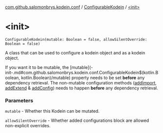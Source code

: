 [com.github.salomonbrys.kodein.conf](../index.md) / [ConfigurableKodein](index.md) / [&lt;init&gt;](.)

# &lt;init&gt;

`ConfigurableKodein(mutable: Boolean = false, allowSilentOverride: Boolean = false)`

A class that can be used to configure a kodein object and as a kodein object.

If you want it to be mutable, the [mutable](-init-.md#com.github.salomonbrys.kodein.conf.ConfigurableKodein$<init>(kotlin.Boolean, kotlin.Boolean)/mutable) property needs to be set **before** any dependency retrieval.
The non-mutable configuration methods ([addImport](add-import.md), [addExtend](add-extend.md) &amp; [addConfig](add-config.md)) needs to happen **before** any dependency retrieval.

### Parameters

`mutable` - Whether this Kodein can be mutated.

`allowSilentOverride` - Whether added configurations block are allowed non-explicit overrides.